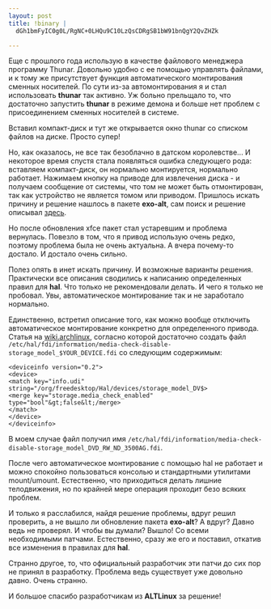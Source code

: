 ```yaml
--- 
layout: post
title: !binary |
  dGh1bmFyIC0g0L/RgNC+0LHQu9C10LzQsCDRgSB1bW91bnQgY2QvZHZk

---
```

Еще с прошлого года использую в качестве файлового менеджера программу Thunar. Довольно удобно с ее помощью управлять файлами, и к тому же присутствует функция автоматического монтирования сменных носителей. По сути из-за автомонтирования я и стал использовать <strong>thunar</strong> так активно. Уж больно прельщало то, что достаточно запустить <strong>thunar</strong> в режиме демона и больше нет проблем с присоединением сменных носителей в системе.

Вставил компакт-диск и тут же открывается окно thunar со списком файлов на диске. Просто супер!

Но, как оказалось, не все так безоблачно в датском королевстве... И некоторое время спустя стала появляться ошибка следующего рода: вставляем компакт-диск, он нормально монтируется, нормально работает. Нажимаем кнопку на приводе для извлечения диска - и получаем сообщение от системы, что том не может быть отмонтирован, так как устройство не является томом или приводом. Пришлось искать причину и решение нашлось в пакете <strong>exo-alt</strong>, сам поиск и решение описывал <a href="http://www.juev.ru/2009/01/22/archlinux-avtomontirovanie-diskov/" rel="nofollow">здесь</a>.

Но после обновления xfce пакет стал устаревшим и проблема вернулась. Повезло в том, что я привод использую очень редко, поэтому проблема была не очень актуальна. А вчера почему-то достало. И достало очень сильно.

Полез опять в инет искать причину. И возможные варианты решения. Практически все описания сводились к написанию определенных правил для <strong>hal</strong>. Что только не рекомендовали делать. И чего я только не пробовал. Увы, автоматическое монтирование так и не заработало нормально.

Единственно, встретил описание того, как можно вообще отключить автоматическое
монтирование конкретно для определенного привода. Статья на <a
href="http://wiki.archlinux.org/index.php/HAL" rel="nofollow">wiki.archlinux</a>, согласно которой достаточно создать файл <code>/etc/hal/fdi/information/media-check-disable-storage_model_$YOUR_DEVICE.fdi</code> со следующим содержимым:

    <deviceinfo version="0.2">
    <device>
    <match key="info.udi" string="/org/freedesktop/Hal/devices/storage_model_DV$>
    <merge key="storage.media_check_enabled" type="bool"&gt;false&lt;/merge>
    </match>
    </device>
    </deviceinfo>

В моем случае файл получил имя <code>/etc/hal/fdi/information/media-check-disable-storage_model_DVD_RW_ND_3500AG.fdi</code>.

После чего автоматическое монтирование с помощью hal не работает и можно спокойно пользоваться консолью и стандартными утилитами mount/umount. Естественно, что приходиться делать лишние телодвижения, но по крайней мере операция проходит безо всяких проблем.

И только я расслабился, найдя решение проблемы, вдруг решил проверить, а не вышло ли обновление пакета <strong>exo-alt</strong>? А вдруг? Давно ведь не проверял. И чтобы вы думали? Вышло! Со всеми необходимыми патчами. Естественно, сразу же его и поставил, откатив все изменения в правилах для <strong>hal</strong>.

Странно другое, то, что официальный разработчик эти патчи до сих пор не принял в разработку. Проблема ведь существует уже довольно давно. Очень странно.

И большое спасибо разработчикам из <strong>ALTLinux</strong> за решение!
